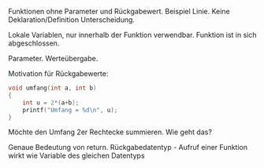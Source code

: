 

Funktionen ohne Parameter und Rückgabewert.
Beispiel Linie.
Keine Deklaration/Definition Unterscheidung.

Lokale Variablen, nur innerhalb der Funktion verwendbar. Funktion ist in sich abgeschlossen.

Parameter. Werteübergabe.

Motivation für Rückgabewerte:

```c
void umfang(int a, int b)
{
    int u = 2*(a+b);
    printf("Umfang = %d\n", u);
}
```

Möchte den Umfang 2er Rechtecke summieren. Wie geht das?

Genaue Bedeutung von return.
Rückgabedatentyp - Aufruf einer Funktion wirkt wie Variable des gleichen Datentyps

